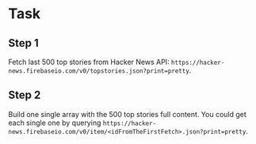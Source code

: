 # Task

## Step 1
Fetch last 500 top stories from Hacker News API: `https://hacker-news.firebaseio.com/v0/topstories.json?print=pretty`.

## Step 2
Build one single array with the 500 top stories full content. You could get each single one by querying `https://hacker-news.firebaseio.com/v0/item/<idFromTheFirstFetch>.json?print=pretty`.

